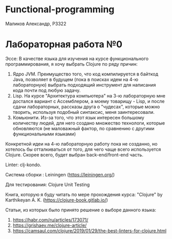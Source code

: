 
# Functional-programming
Маликов Александр, P3322

# Лабораторная работа №0
Эссе:
В качестве языка для изучения на курсе функционального программирования, я хочу выбрать Clojure по ряду причин:
1) Ядро JVM. Преимущество того, что код компилируется в байткод Java, позволяет в будущем (пока в поисках идем на 4-ю лабораторную) выбрать подходящий инструмент для написания кода почти под любую задачу.
2) Lisp. На курсе "Архитектура компьютера" на 3-ю лабораторную мне достался вариант с Ассемблером, а моему товарищу - Lisp, и после сдачи лабораторных, рассказы друга о "чудесах", которые можно творить, используя подобный синтаксис, меня заинтересовали.
3) Комьюнити. Из-за того, что этот язык интересен большому количеству людей, для него создано множество технологи, которые обновляются (не маловажный фактор, по сравнению с другими функциональными языками)

Конкретной идеи на 4-ю лабораторную работу пока не созданно, но хотелось бы отталкиваться от того, для чего чаще всего используется Clojure. Скорее всего, будет выбран back-end/front-end часть.  

Linter: clj-kondo. 

Cистема сборки : Leiningen (https://leiningen.org/) 

Для тестирования: Clojure Unit Testing

Книга, которую я буду читать по мере прохождения курса: "Clojure" by Karthikeyan A. K. (https://clojure-book.gitlab.io/)

Статьи, из которых было принято решение о выборе данного языка: 
1) https://habr.com/ru/articles/173071/
2) https://grishaev.me/clojure-article/
3) https://camsaul.com/clojure/2019/01/29/the-best-linters-for-clojure.html
